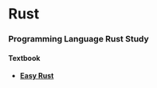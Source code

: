 # Rust
### Programming Language Rust Study
#### Textbook
- **<a href="https://dhghomon.github.io/easy_rust/" target="_blank">Easy Rust</a>**
